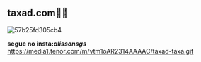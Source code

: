##  taxad.com🐱‍👤


![57b25fd305cb4](https://github.com/user-attachments/assets/2d896385-8b41-4757-a0a0-db1b843c5c8d)

**segue no insta:_alissonsgs_**
https://media1.tenor.com/m/vtm1oAR2314AAAAC/taxad-taxa.gif
